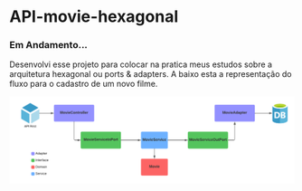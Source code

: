 # API-movie-hexagonal
### Em Andamento...
Desenvolvi esse projeto para colocar na pratica meus estudos sobre a arquitetura hexagonal ou ports & adapters. A baixo esta a representação do fluxo para o cadastro de um novo filme.


![](diagrama.png)